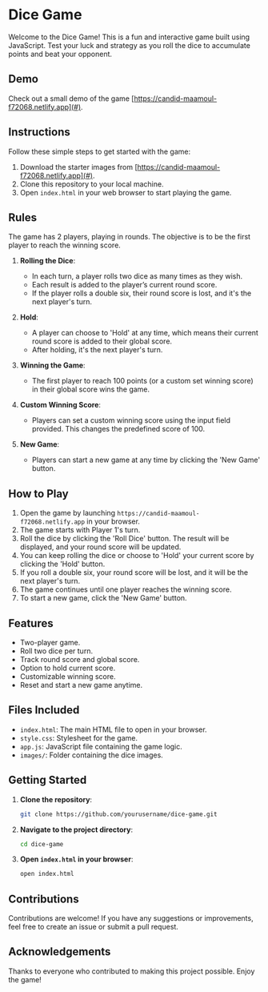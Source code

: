 # Dice Game

Welcome to the Dice Game! This is a fun and interactive game built using JavaScript. Test your luck and strategy as you roll the dice to accumulate points and beat your opponent.

## Demo

Check out a small demo of the game [https://candid-maamoul-f72068.netlify.app](#).

## Instructions

Follow these simple steps to get started with the game:

1. Download the starter images from [https://candid-maamoul-f72068.netlify.app](#).
2. Clone this repository to your local machine.
3. Open `index.html` in your web browser to start playing the game.

## Rules

The game has 2 players, playing in rounds. The objective is to be the first player to reach the winning score.

1. **Rolling the Dice**:

   - In each turn, a player rolls two dice as many times as they wish.
   - Each result is added to the player’s current round score.
   - If the player rolls a double six, their round score is lost, and it's the next player's turn.

2. **Hold**:

   - A player can choose to 'Hold' at any time, which means their current round score is added to their global score.
   - After holding, it's the next player's turn.

3. **Winning the Game**:

   - The first player to reach 100 points (or a custom set winning score) in their global score wins the game.

4. **Custom Winning Score**:

   - Players can set a custom winning score using the input field provided. This changes the predefined score of 100.

5. **New Game**:
   - Players can start a new game at any time by clicking the 'New Game' button.

## How to Play

1. Open the game by launching `https://candid-maamoul-f72068.netlify.app` in your browser.
2. The game starts with Player 1's turn.
3. Roll the dice by clicking the 'Roll Dice' button. The result will be displayed, and your round score will be updated.
4. You can keep rolling the dice or choose to 'Hold' your current score by clicking the 'Hold' button.
5. If you roll a double six, your round score will be lost, and it will be the next player's turn.
6. The game continues until one player reaches the winning score.
7. To start a new game, click the 'New Game' button.

## Features

- Two-player game.
- Roll two dice per turn.
- Track round score and global score.
- Option to hold current score.
- Customizable winning score.
- Reset and start a new game anytime.

## Files Included

- `index.html`: The main HTML file to open in your browser.
- `style.css`: Stylesheet for the game.
- `app.js`: JavaScript file containing the game logic.
- `images/`: Folder containing the dice images.

## Getting Started

1. **Clone the repository**:
   ```bash
   git clone https://github.com/yourusername/dice-game.git
   ```
2. **Navigate to the project directory**:
   ```bash
   cd dice-game
   ```
3. **Open `index.html` in your browser**:
   ```bash
   open index.html
   ```

## Contributions

Contributions are welcome! If you have any suggestions or improvements, feel free to create an issue or submit a pull request.

## Acknowledgements

Thanks to everyone who contributed to making this project possible. Enjoy the game!
